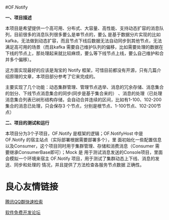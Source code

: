 #OF.Notify

**一、项目描述**

   本项目是希望提供一个高可用、分布式、大容量、高性能、支持动态扩容的消息队列，目前很多的消息队列很多要么是单节点的，要么
是基于数据分片实现的比如kafka，无法做到动态扩容，而且节点下线后数据无法自动同步到其他节点，无法满足高可用的场景（而且kafka
需要自己维护队列的偏移，比如需要处理的数据在下线的节点上，那处理起来就比较麻烦，要么等下线节点上线，要么自己维护和合并多个偏移）。

   这方面实现最好的应该是淘宝的 Notify 框架，可惜目前都没有开源，只有几篇介绍原理的文章，本项目部分参考了它来完成的。

   主要实现了几个功能：动态集群管理、管理节点选举、消息的冗余存储、消息集合的划分、下线节点消息集合的同步(同步是基于集合来的）
、消息的处理（已处理消息集合列表已树形结构存储，会自动合并连续的区间，比如有1-100、102-200 集合的消息已处理，只会保存3
个节点，分别是根节点、1-100节点、102-200节点）


**二、项目的测试和运行**
   
   本项目分为3个子项目，OF.Notify 是框架的逻辑；OF.NotifyHost 中是 OF.Notify 的宿主站点（实际部署根据需要部署多个），里
面初始化一些配置信息以及Consumer，这个项目同时用于集群管理、存储和消费消息（Consumer 需要继承ConsumerBase即可）；Mock 是
用于测试消息发送的Console项目，里面会模拟一个环境来宿主 OF.Notify 项目，用于测试了集群动态上下线、消息的发送、同步和处理的
情况，并且提供了方法检查各服务节点数据
正确性。
   

    


 # 良心友情链接

[腾讯QQ群快速检索](http://u.720life.cn/s/8cf73f7c)

[软件免费开发论坛](http://u.720life.cn/s/bbb01dc0)